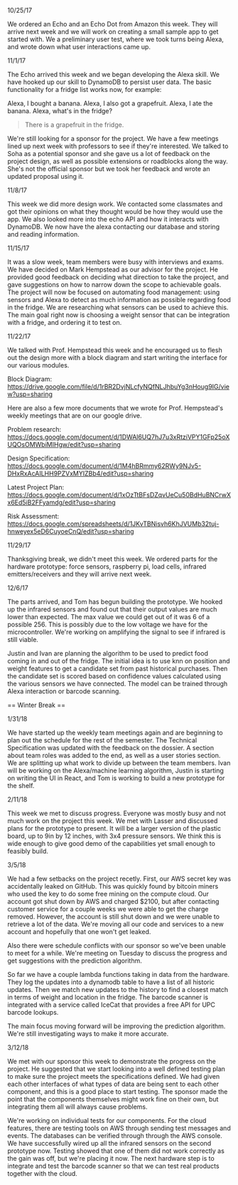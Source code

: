 10/25/17

We ordered an Echo and an Echo Dot from Amazon this week. They will arrive next week and we will work on creating a small sample app to get started with. We a preliminary user test, where we took turns being Alexa, and wrote down what user interactions came up. 

11/1/17

The Echo arrived this week and we began developing the Alexa skill. We have hooked up our skill to DynamoDB to persist user data. The basic functionality for a fridge list works now, for example:

Alexa, I bought a banana.
Alexa, I also got a grapefruit.
Alexa, I ate the banana.
Alexa, what's in the fridge?
> There is a grapefruit in the fridge.

We're still looking for a sponsor for the project. We have a few meetings lined up next week with professors to see if they're interested. We talked to Soha as a potential sponsor and she gave us a lot of feedback on the project design, as well as possible extensions or roadblocks along the way. She's not the official sponsor but we took her feedback and wrote an updated proposal using it.

11/8/17

This week we did more design work. We contacted some classmates and got their opinions on what they thought would be how they would use the app. We also looked more into the echo API and how it interacts with DynamoDB. We now have the alexa contacting our database and storing and reading information.

11/15/17

It was a slow week, team members were busy with interviews and exams. We have decided on Mark Hempstead as our advisor for the project. He provided good feedback on deciding what direction to take the project, and gave suggestions on how to narrow down the scope to achievable goals. The project will now be focused on automating food management: using sensors and Alexa to detect as much information as possible regarding food in the fridge. We are researching what sensors can be used to achieve this. The main goal right now is choosing a weight sensor that can be integration with a fridge, and ordering it to test on.

11/22/17

We talked with Prof. Hempstead this week and he encouraged us to flesh out the design more with a block diagram and start writing the interface for our various modules. 

Block Diagram: https://drive.google.com/file/d/1rBR2DvjNLcfyNQfNLJhbuYg3nHoug9IG/view?usp=sharing

Here are also a few more documents that we wrote for Prof. Hempstead's weekly meetings that are on our google drive.

Problem research: https://docs.google.com/document/d/1DWAl6UQ7hJ7u3xRtziVPY1GFp25oXUQOsOMWbiMIHgw/edit?usp=sharing

Design Specification: https://docs.google.com/document/d/1M4hBRmmy62RWy9NJv5-DHxRxAcAILHH9PZVxMYIZBb4/edit?usp=sharing

Latest Project Plan: https://docs.google.com/document/d/1xOzTtBFsDZqvUeCu50BdHuBNCrwXx6Ed5iB2FFyamdg/edit?usp=sharing

Risk Assessment: https://docs.google.com/spreadsheets/d/1JKvTBNisvh6KhJVUMb32tuj-hnweyex5eD6CuyoeCnQ/edit?usp=sharing

11/29/17

Thanksgiving break, we didn't meet this week. We ordered parts for the hardware prototype: force sensors, raspberry pi, load cells, infrared emitters/receivers and they will arrive next week.

12/6/17

The parts arrived, and Tom has begun building the prototype. We hooked up the infrared sensors and found out that their output values are much lower than expected. The max value we could get out of it was 6 of a possible 256. This is possibly due to the low voltage we have for the microcontroller. We're working on amplifying the signal to see if infrared is still viable.

Justin and Ivan are planning the algorithm to be used to predict food coming in and out of the fridge. The initial idea is to use knn on position and weight features to get a candidate set from past historical purchases. Then the candidate set is scored based on confidence values calculated using the various sensors we have connected. The model can be trained through Alexa interaction or barcode scanning.

== Winter Break ==

1/31/18

We have started up the weekly team meetings again and are beginning to plan out the schedule for the rest of the semester. The Technical Specification was updated with the feedback on the dossier. A section about team roles was added to the end, as well as a user stories section. We are splitting up what work to divide up between the team members. Ivan will be working on the Alexa/machine learning algorithm, Justin is starting on writing the UI in React, and Tom is working to build a new prototype for the shelf.

2/11/18

This week we met to discuss progress. Everyone was mostly busy and not much work on the project this week. We met with Lasser and discussed plans for the prototype to present. It will be a larger version of the plastic board, up to 9in by 12 inches, with 3x4 pressure sensors. We think this is wide enough to give good demo of the capabilities yet small enough to feasibly build.

3/5/18

We had a few setbacks on the project recetly. First, our AWS secret key was accidentally leaked on GitHub. This was quickly found by bitcoin miners who used the key to do some free mining on the compute cloud. Our account got shut down by AWS and charged $2100, but after contacting customer service for a couple weeks we were able to get the charge removed. However, the account is still shut down and we were unable to retrieve a lot of the data. We're moving all our code and services to a new account and hopefully that one won't get leaked.

Also there were schedule conflicts with our sponsor so we've been unable to meet for a while. We're meeting on Tuesday to discuss the progress and get suggestions with the prediction algorithm.

So far we have a couple lambda functions taking in data from the hardware. They log the updates into a dynamodb table to have a list of all historic updates. Then we match new updates to the history to find a closest match in terms of weight and location in the fridge. The barcode scanner is integrated with a service called IceCat that provides a free API for UPC barcode lookups. 

The main focus moving forward will be improving the prediction algorithm. We're still investigating ways to make it more accurate. 

3/12/18

We met with our sponsor this week to demonstrate the progress on the project. He suggested that we start looking into a well defined testing plan to make sure the project meets the specifications defined. We had given each other interfaces of what types of data are being sent to each other component, and this is a good place to start testing. The sponsor made the point that the components themselves might work fine on their own, but integrating them all will always cause problems. 

We're working on individual tests for our components. For the cloud features, there are testing tools on AWS through sending test messages and events. The databases can be verified through through the AWS console. We have successfully wired up all the infrared sensors on the second prototype now. Testing showed that one of them did not work correctly as the gain was off, but we're placing it now. The next hardware step is to integrate and test the barcode scanner so that we can test real products together with the cloud.
